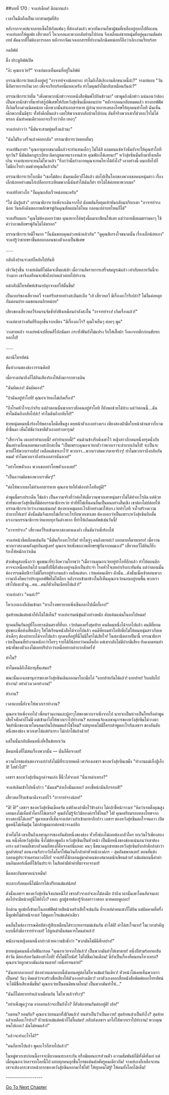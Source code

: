 ##บทที่ 170 : จางเย่เดือด!
ดึกมากแล้ว

เวลาในมือถือเป็นเวลาสามทุ่มยี่สิบ

หลังจากจางเย่แจกลายเซ็นให้กับแฟนๆ ที่ห้องส่งแล้ว พวกทีมงานก็พาผู้ชมที่เหลืออยู่ออกไปทีละคน จางเย่บอกให้หูเฟย เสี่ยวหลวี่ โหวเกอและพวกกลับบ้านไปก่อน จึงเหลือแค่ชายหนุ่มที่อยู่คุมงานตัดต่อเทป ตัดฉากที่ไม่ต้องการออก หลังจากจัดแจงเอกสารที่ทำงานอีกนิดหน่อยก็ถือว่าเลิกงานเรียบร้อย

กดลิฟต์

ติ๊ง ประตูลิฟต์เปิด

"อ๊ะ คุณอาเว่ย?" จางเย่มองเห็นคนที่อยู่ในลิฟต์

บรรณาธิการเว่ยตะลึงอยู่ครู่ "อาจารย์จางน้อยเรอะ ทำไมถึงได้เลิกงานดึกขนาดนี้ล่ะ?"
จางเย่ตอบ "วันนี้อัดรายการเกินเวลา เพิ่งจะเรียบร้อยนี่แหละครับ ทำไมคุณยังไม่กลับเหมือนกันล่ะ?"

บรรณาธิการเว่ยยิ้ม "เพิ่งพาพวกนักข่าวจากหนังสือพิมพ์ไปกินข้าวมา" เขาพูดถึงนักข่าว แน่นอนว่าต้องเป็นพวกนักข่าวที่มาทำสกู๊ปพิเศษให้กับหวังสุ่ยซินเมื่อตอนบ่าย "หลังจากคนกลับหมดแล้ว ทางออฟฟิศก็เกิดเรื่องด่วนนิดหน่อย เด็กพวกนั้นทำเอกสารหาย ผู้อำนวยการเลยลงโทษให้ทุกคนทำโอที ฉันเห็นเด็กพวกนั้นมีธุระ ทั้งยังดึกดื่นแล้ว เลยให้พวกเขากลับบ้านไปก่อน อันที่จริงพวกเขาก็ช่วยอะไรไม่ได้หรอก ฉันทำคนเดียวออกจะเร็วกว่าอีก เหอๆ"

จางเย่กล่าวว่า "นี่มันจะสามทุ่มครึ่งแล้วนะ"

"ฉันไม่รีบ เสร็จแล้วค่อยกลับ" บรรณาธิการเว่ยตอบยิ้มๆ

จางเย่ขันอาสา "คุณอายุมากขนาดนี้แล้วจะทำแทนเด็กๆ ไม่ได้สิ แถมคนแซ่หวังนั่นยังจะให้คุณทำโอทีทุกวัน? นี่มันผิดกฎระเบียบ ผิดกฎหมายแรงงานด้วย คุณฟ้องได้เลยนะ!" หวังสุ่ยซินนั่นยิ่งมายิ่งเหลือเกิน จางเย่แทบจะทนไม่ไหวแล้ว "ยิ่งกว่านั้นร่างกายคุณจะทนไหวได้ยังไง? เอาอย่างนี้ ผมกลับไปก็ไม่มีอะไรทำ ผมช่วยคุณก็แล้วกัน"

บรรณาธิการเว่ยโบกมือ "เธอไม่ต้อง ฉันคนเดียวก็ได้แล้ว ต่อไปเป็นโลกของพวกเธอคนหนุ่มสาว เรื่องเล็กน้อยอย่างขนไก่เปลือกกระเทียมพวกนี้ฉันทำได้ฉันก็ทำ ทำไม่ได้ค่อยหาพวกเธอ"

จางเย่ยังห่วงใย "งั้นคุณกลับเร็วหน่อยนะครับ"

"ได้ ฉันรู้แล้ว" บรรณาธิการเว่ยเพิ่งจะเดินจากไป ฉับพลันก็หยุดเท้าหันกลับมาเรียกเขา "อาจารย์จางน้อย วันหลังฉันขอภาพอักษรพู่กันคุณสักแผ่นได้ไหม กลอนเปล่าบทไหนก็ได้"

จางเย่รีบตอบ "คุณไม่ต้องบอกว่าขอ คุณอยากได้พรุ่งนี้ผมจะเขียนให้เลย แต่ว่าลายมือผมธรรมดาๆ ใช้คำว่าภาพอักษรพู่กันไม่ได้หรอก"

บรรณาธิการเว่ยดีใจมาก "งั้นฉันขอบคุณล่วงหน้าแล้วกัน"
"ดูคุณสิเกรงใจขนาดนั้น เรื่องเล็กน้อยเอง" จางเย่รู้ว่าชายชราชื่นชอบกลอนของตัวเองเป็นพิเศษ


……


กลับถึงบ้านจางเย่ก็หลับไปทันที

เช้าวันรุ่งขึ้น จางเย่เดิมทีไม่คิดจะตื่นแต่เช้า เมื่อวานอัดรายการเสร็จสมบูรณ์แล้ว เท่ากับหลายวันนี้จะว่างมาก เขาจึงเตรียมจะพักถึงบ่ายแล้วค่อยไปทำงาน

แต่กลับมีโทรศัพท์เข้ามาปลุกจางเย่ให้ตื่นขึ้น!

เป็นเบอร์ของเสี่ยวหลวี่ จางเย่รับสายอย่างสะลึมสะลือ "เฮ้ เสี่ยวหลวี่ มีเรื่องอะไรรึเปล่า? ไม่งั้นค่อยคุยกันตอนบ่าย ผมขอนอนอีกหน่อย"

เสียงของเสี่ยวหลวี่ร้อนรนจัดซ้ำยังฟังเหมือนกำลังสะอื้น "อาจารย์จาง! เกิดเรื่องแล้ว!"

จางเย่ตาสว่างทันทีรีบลุกขึ้นจากเตียง "มีเรื่องอะไร? คุณใจเย็นๆ ค่อยๆ พูด"

วางสายแล้ว จางเย่หน้าเปลี่ยนสีไปถนัดตา กระทั่งฟันยังไม่แปรง รีบใส่เสื้อผ้า วิ่งลงจากตึกก่อนขับรถออกไป!


......


สถานีโทรทัศน์

ชั้นทำงานของช่องวรรณศิลป์

เมื่อจางเย่มาถึงก็ได้ยินเสียงร้องไห้ดังมาจากทางเดิน

"ฉันผิดเอง! ฉันผิดเอง!"

"ถ้าฉันอยู่ทำโอที! คุณอาเว่ยคงไม่เกิดเรื่อง!"

"ถึงโรคหัวใจจะกำเริบ แต่ถ้าตอนนั้นพวกเราสักคนอยู่ทำโอที ก็ยังพอช่วยได้บ้าง แต่ว่าตอนนี้...ฉัน ทำไมฉันถึงกลับไปล่ะ! ทำไมฉันถึงกลับไป!"

ชายหนุ่มคนหนึ่งร้องไห้พลางเงื้อมือขึ้นสูง ตบหน้าตัวเองอย่างแรง เพียงสองฝ่ามือใบหน้าด้านขวาก็บวมช้ำขึ้นมา เห็นได้ชัดว่าเขาตีตัวเองอย่างทารุณ!

"เสี่ยวจวิน เธออย่าทำแบบนี้! อย่าทำแบบนี้!" คนด้านข้างรีบดึงเขาไว้
หญิงสาวอีกคนหนึ่งทรุดนั่งกับพื้นอย่างเลื่อนลอยพลางสะอึกสะอื้น "เป็นเพราะคุณอาเว่ยกลัวว่าพวกเราจะลำบากเกินไป! จะเป็นจะตายก็ให้พวกเรากลับ! เหลือแต่เขาเอาไว้! พวกเรา...พวกเราสมควรตายจริงๆ! ทำไมพวกเราถึงกลับกันหมด! ทำไมพวกเราถึงทำเอกสารนั่นหาย!"

"อย่าโทษตัวเอง พวกเธออย่าโทษตัวเองเลย!"

"เป็นความผิดของพวกเราชัดๆ!"

"ต่อให้พวกเธอไม่ทำเอกสารหาย คุณอาเว่ยก็ยังต้องทำโอทีอยู่ดี!"

คำพูดนี้ตรงประเด็น ใช่แล้ว เป็นความจริงที่ว่าต่อให้เมื่อวานพวกเขาหนุ่มสาวไม่ได้ทำอะไรผิด แต่ด้วยท่าทีของหวังสุ่ยซินที่มีต่อบรรณาธิการเว่ย ท่าทีที่ไม่เห็นคนอื่นเป็นคนอย่างสิ้นเชิง เขาต้องไม่ปล่อยให้บรรณาธิการเว่ยว่างงานแน่นอน! ต้องหาเหตุผลอะไรสักอย่างมาให้บก.เว่ยทำโอที จงใจสร้างความลำบากให้เขา! ดังนั้นมันจึงแทบไม่เกี่ยวอะไรกับพวกเขาเลย ต้องบอกว่าเป็นเพราะหวังสุ่ยซินบีบคั้นแรงงานบรรณาธิการเว่ยแทบทุกวันต่างหาก ที่ทำให้เกิดผลลัพธ์เช่นวันนี้!

"อาจารย์จาง" เสี่ยวหลวี่รีบเข้ามาหาสองตาแดงก่ำ เห็นชัดว่าเพิ่งร้องไห้

จางเย่หน้าซีดเผือดเช่นกัน "นี่มันเรื่องอะไรกัน! ทำไมจู่ๆ คนถึงตายล่ะ! บอกตายก็ตายเหรอ! เมื่อวานพวกเราสองคนยังคุยกันอยู่เลย! คุณอาเว่ยเพิ่งขอภาพอักษรพู่กันจากผมเอง!"
เสี่ยวหลวี่ได้ยินก็ยิ่งร้องไห้หนักกว่าเดิม

ต้าเฟยดูสงบนิ่งกว่า พูดขณะที่ระงับความโกรธว่า "เมื่อวานคุณอาเว่ยอยู่ทำโอทีอีกแล้ว ทำให้ตอนดึกอาจจะเหนื่อยเกินไป แถมทั้งปีนี้ยังต้องอยู่จนดึกเป็นประจำ โรคหัวใจเลยกำเริบกะทันหัน แต่ว่าตอนนั้นช่องวรรณศิลป์เราไม่มีใครอยู่ทำงานแล้ว เหลือแต่บก. เว่ยแค่คนเดียว ดังนั้น...ดังนั้นเมื่อเช้าตอนพวกเรามาถึงก็พบว่าประตูออฟฟิศไม่ได้ล็อก หลังจากเข้ามาข้างในก็เห็นคุณอาเว่ยนอนอยู่บนพื้น พวกเราเข้าไปแตะตัวดู...คน...คนก็ตัวเย็นเฉียบไปแล้ว!"

จางเย่กล่าว "คนล่ะ?"

โหวเกอเองก็เดินเข้ามา "ทางโรงพยาบาลเพิ่งเข็นออกไปเมื่อกี้เอง!"

สุดท้ายแม้แต่หน้าก็ยังไม่ได้เห็น? จางเย่อารมณ์ขุ่นมัวอย่างหนัก คับแค้นแน่นในอกไปหมด!

ทุกคนยืนกันอยู่ที่โถงทางเดินตรงที่ที่บก. เว่ยล้มลงครั้งสุดท้าย คนดีคนหนึ่งได้จากไปแล้ว คนดีที่ยอมคุ้ยขยะเพื่อส่งเสียเด็กๆ ให้ได้เรียนหนังสือได้จากไปแล้ว คนดีที่ยอมทำโอทีเพื่อไม่ให้คนหนุ่มสาวกับเหล่าเด็กๆ ต้องลำบากได้จากไปแล้ว ทุกคนที่อยู่ที่นี่ไม่มีใครไม่เสียใจ! ในสถานีหลายปีมานี้ บรรณาธิการเว่ยเป็นคนที่ทำงานหนักกว่าใครๆ รายได้ก็น้อยกว่าคนอื่นอีก แต่เขากลับไม่มีปากมีเสียง ยังคงอดทนทำหน้าที่ของตัวเองไม่เคยปริปากว่าเหนื่อยยากลำบากสักครั้ง!

ทำไม?

ทำไมคนดีถึงได้อายุสั้นเสมอ?

ขณะนั้นเองเลขานุการของหวังสุ่ยซินเดินออกมาโบกมือไล่ "แยกย้ายกันได้แล้ว! แยกย้าย! รีบกลับไปทำงาน! อย่าถ่วงเวลาทำงาน!"

ทำงาน?

เวลาแบบนี้ยังจะให้พวกเราทำงาน?

คุณอาเว่ยเพิ่งจากไป เพื่อนร่วมงานและผู้อาวุโสของพวกเราเพิ่งจากไป นายจะเป็นห่วงเป็นใยหรือคำพูดเสียใจสักคำก็ไม่มี แต่เข้ามาไล่ให้พวกเราไปทำงาน? หลายคนจ้องเลขานุการของหวังสุ่ยซินไม่วางตา จิตสำนึกของนายโดนหมากินไปหมดแล้วใช่ไหม? แต่ทุกคนไม่มีใครกล้าพูดอะไรกับเลขาฯ ของอันดับหนึ่งของช่อง พวกเขาได้แต่ยำเกรง ไม่กล้าโต้แย้งด้วย!

แต่ในนั้นกลับมีคนหนึ่งที่เป็นข้อยกเว้น

มีคนหนึ่งที่ไม่สนเรื่องพวกนั้น — นั่นก็คือจางเย่!

ความโกรธแค้นของจางเย่กำลังไม่มีที่ระบายพอดี เขาจ้องเลขาฯ ของหวังสุ่ยซินเขม็ง "ทำงานแม่เอ็งปู่เอ็งสิ! ไสหัวไป!"

เลขาฯ ของหวังสุ่ยซินถูกด่าจนเอ๋อ ชี้นิ้วใส่จางเย่ "นี่นายด่าเหรอ?"

จางเย่เดินเข้าไปหนึ่งก้าว "ฉันแม่*ด่าเอ็งนั่นแหละ! ลองชี้หน้าฉันอีกรอบสิ!"

เสี่ยวหลวี่รีบเข้ามาดึงจางเย่ไว้ "อาจารย์จางน้อย!"

"ดี! ดี!" เลขาฯ ของหวังสุ่ยซินเดือดจัด แต่ยังคงกำมือไว้ข้างล่าง ไม่กล้าชี้หน้าจางเย่ "คิดว่าเรตติ้งคุณสูงเลยมองไม่เห็นหัวใครก็ได้เหรอ? คุณยังไม่รู้จักวินัยองค์กรใช่ไหม? ได้! คุณเตรียมรอบทลงโทษจากทางสถานีได้เลย!" พูดจบเขาก็เห็นจางเย่สาวเท้าเข้ามาหาอีกก้าว เลขาฯ ของหวังสุ่ยซินตกใจจนผวา เปิดตูดหนีไม่เห็นฝุ่น ไม่กล้าพูดมากต่อหน้าจางเย่อีก

ช่วยไม่ได้ เขาเป็นถึงเลขานุการของอันดับหนึ่งของช่อง ทั่วทั้งช่องไม่เคยต้องกลัวใคร ยกเว้นไว้เพียงสองคน หนึ่งคือหวังสุ่ยซิน ซึ่งไม่ต้องพูดถึง หวังสุ่ยซินเป็นหัวหน้า เป็นมือหนึ่งของช่องแน่นอนว่าเขาต้องเกรง แต่ว่าคนที่เขากลัวคนที่สองก็คือจางเย่นี่แหละ คนๆ นี้ขนาดลูกชายของหวังสุ่ยซินยังกล้าตีกล้าด่าว่าลูกสำส่อน! ตอนงานรับรางวัลไมโครโฟนเงินก็กล้าด่าหัวหน้าองค์กร - สุดอันธพาลเลย! ตอนที่แข่งกลอนคู่ประจำนครหลวงก็อีก! จางเย่ยังใช้กลอนคู่มาด่าคนของสมาคมนักเขียนด้วย! แม้แต่ตอนนี้คำด่าบนอินเตอร์เน็ตที่ใช้กันประจำ ในสิบคำมีห้าคำที่มาจากจางเย่!

นี่แหละอันธพาลเน่าเหม็น!

ทะเลาะกับหมอนี่ไม่มีการได้เปรียบแม้แต่น้อย!

ดังนั้นเลขาฯ ของหวังสุ่ยซินจึงเผ่นหนีไป เขากลัวจางเย่จะลงไม้ลงมือ ถ้าถึงเวลานั้นเขาโดนอัดจนเละ ต่อไปจะมีหน้าอยู่นี่ได้ยังไง? เหอะ ลูกผู้ชายต้องรู้จักลดราวาศอก นายคอยดูเถอะ!

อีกด้าน หูเฟยก็เข้ามาในออฟฟิศด้วยสีหน้าเศร้าเสียใจเช่นกัน ที่จางเย่ด่าคนเขาก็ได้ยิน แต่ผิดคาดที่ครั้งนี้หูเฟยไม่ตำหนิจางเย่ ไม่พูดอะไรแม้แต่คำเดียว

คนอื่นในช่องวรรณศิลป์ต่างรู้สึกเหมือนได้ระบายอารมณ์เช่นกัน ด่าได้ดี! ด่าได้สะใจมาก! ในเวลาสำคัญแบบนี้ยังมีอาจารย์จางเย่! ไอ้ลูกเต่านั่นสมควรโดนด่าแล้ว!

พนักงานหญิงคนหนึ่งกล่าวด้วยความชิงชังว่า "พวกมันไม่มีดีสักอย่าง!"

ชายหนุ่มคนหนึ่งกัดฟันกรอด "คุณอาเว่ยจากไปแล้ว! เป็นพวกมันทำให้เขาตาย! หนึ่งปีสามร้อยหกสิบห้าวัน มีสองร้อยวันต้องทำโอที! ทั้งไม่มีโบนัส! ไม่ได้ขึ้นเงินเดือน! นี่ยังเป็นเรื่องที่คนทนไหวเหรอ? คุณอาเว่ยถูกพวกมันเล่นจนตาย! เหนื่อยจนตาย!"

"ฉันอยากลาออก! ช่องห่วยแตกแบบนี้ฉันทนอยู่ต่อไม่ไหวแม้แต่วันเดียว! หัวหน้าไม่เคยเห็นพวกเราเป็นคน! วันๆ คิดแต่ว่าจะสร้างชื่อเสียงให้ตัวเองอย่างเดียว! เอาตัวเองออกสื่อหนังสือพิมพ์ออกโทรทัศน์จะได้มีชื่อเสียงเพิ่มขึ้น! คุณอาเว่ยเป็นคนดีขนาดไหน! เป็นพวกมันทำให้..."

"ฉันก็ไม่อยากทำแล้วเหมือนกัน ไม่ไหวแล้วจริงๆ!"

"อย่าเพิ่งพูดวู่วาม ลาออกแล้วจะเป็นยังไง? ก็ยังต้องทนกันต่ออยู่ดี! เฮ้อ!"

"อดทน? ยอมรับ? คุณอาเว่ยทนมาทั้งชีวิตแล้ว! ทนทำเป็นวัวเป็นควาย! สุดท้ายแล้วเป็นยังไง? สุดท้ายแล้วเหลืออะไรบ้าง? หัวหน้าแม้แต่หน้าก็ไม่โผล่มา! กลับส่งเลขาฯ มาไล่ให้พวกเราไปทำงาน! พวกคุณทนไปเถอะ! ฉันไม่ทนแล้ว!"

"แล้วจะทำอะไรได้?"

"คนก็ตายไปแล้ว พูดอะไรก็สายไปแล้ว!"

ในหมู่พวกเขาก่อนนี้อาจจะมีบางคนทะเลาะกัน หรือมีแผนการส่วนตัว ความสัมพันธ์ก็มีทั้งดีทั้งแย่ แต่เมื่อคุณอาเว่ยลาจากโลกนี้ไป แทบทุกคนลุกขึ้นโกรธแค้นต่อศัตรูคนเดียวกัน!
จางเย่เองก็เหลือจะทน เขาจะต้องกระชากหน้ากากของหวังสุ่ยซินออกมาให้ได้! ให้ทุกคนได้รู้! ให้คนทั้งโลกได้เห็น!

-*-*-*-*-*-*-*-*-*-*-*-*-*-*-*-*-*-*



[Go To Next Chapter]( ./73.md)